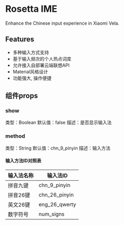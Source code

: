 # Rosetta IME
Enhance the Chinese input experience in Xiaomi Vela.

## Features

 - 多种输入方式支持
 - 基于输入频次的个人热点词库
 - 允许接入自部署云端联想API
 - Material风格设计
 - 功能强大, 操作便捷


## 组件props

### show
类型：Boolean
默认值：false
描述：是否显示输入法

### method
类型：String
默认值：chn_9_pinyin
描述：输入方法

#### 输入方法ID对照表
| 输入法名称       | 输入法ID         |
|----------------|----------------|
| 拼音九键       | chn_9_pinyin   |
| 拼音26键 | chn_26_pinyin  |
| 英文26键 | eng_26_qwerty  |
| 数字符号 | num_signs      |

#### 